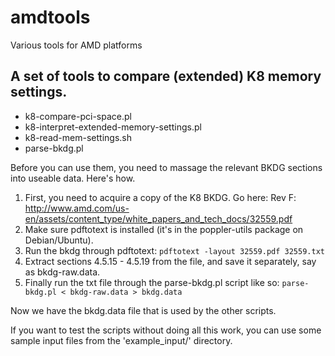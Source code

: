# amdtools
Various tools for AMD platforms

## A set of tools to compare (extended) K8 memory settings.
 - k8-compare-pci-space.pl
 - k8-interpret-extended-memory-settings.pl
 - k8-read-mem-settings.sh
 - parse-bkdg.pl

Before you can use them, you need to massage the relevant BKDG
sections into useable data. Here's how.

  1. First, you need to acquire a copy of the K8 BKDG. Go here:
     Rev F: http://www.amd.com/us-en/assets/content_type/white_papers_and_tech_docs/32559.pdf
  2. Make sure pdftotext is installed (it's in the poppler-utils
     package on Debian/Ubuntu).
  3. Run the bkdg through pdftotext:
     `pdftotext -layout 32559.pdf 32559.txt`
  4. Extract sections 4.5.15 - 4.5.19 from the file, and save it
     separately, say as bkdg-raw.data.
  5. Finally run the txt file through the parse-bkdg.pl script like so:
     `parse-bkdg.pl < bkdg-raw.data > bkdg.data`

Now we have the bkdg.data file that is used by the other scripts.

If you want to test the scripts without doing all this work, you
can use some sample input files from the 'example_input/' directory.
